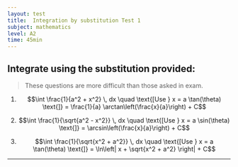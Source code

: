 ```yaml
---
layout: test
title:  Integration by substitution Test 1
subject: mathematics
level: A2
time: 45min
---
```


## Integrate using the substitution provided:

> These questions are more difficult than those asked in exam.

1) $$\int \frac{1}{a^2 + x^2} \, dx \quad \text{[Use } x = a \tan(\theta) \text{]} = \frac{1}{a} \arctan\left(\frac{x}{a}\right) + C$$

2) $$\int \frac{1}{\sqrt{a^2 - x^2}} \, dx \quad \text{[Use } x = a \sin(\theta) \text{]} = \arcsin\left(\frac{x}{a}\right) + C$$

3) $$\int \frac{1}{\sqrt{x^2 + a^2}} \, dx \quad \text{[Use } x = a \tan(\theta) \text{]} = \ln\left| x + \sqrt{x^2 + a^2} \right| + C$$

---